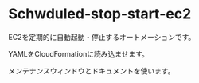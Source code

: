 # Schwduled-stop-start-ec2
EC2を定期的に自動起動・停止するオートメーションです。

YAMLをCloudFormationに読み込ませます。

メンテナンスウィンドウとドキュメントを使います。

